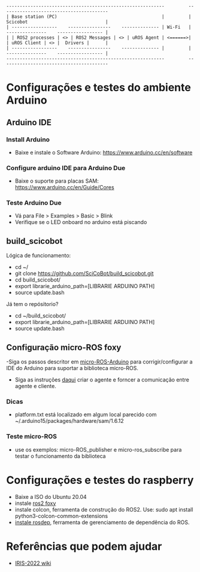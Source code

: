 ```
-----------------------------------------------------------         ----------------------------------------
| Base station (PC)                                       |         | Scicobot                             |
| -----------------    ----------------    -------------- | Wi-Fi   | ---------------    ----------------- |
| | ROS2 processes | <> | ROS2 Messages | <> | uROS Agent | <======>| | uROS Client | <> |  Drivers |      |
| -----------------    ----------------    -------------- |         | ---------------    ----------------- |
-----------------------------------------------------------         ----------------------------------------
```

# Configurações e testes do ambiente Arduino
## Arduino IDE
### Install Arduino
- Baixe e instale o Software Arduino: https://www.arduino.cc/en/software

###  Configure arduino IDE para Arduino Due
- Baixe o suporte para placas SAM: https://www.arduino.cc/en/Guide/Cores

###  Teste Arduino Due
- Vá para File > Examples > Basic > Blink
- Verifique se o LED onboard no arduino está piscando

## build_scicobot

Lógica de funcionamento:
- cd ~/
- git clone https://github.com/SciCoBot/build_scicobot.git
- cd build_scicobot/
- export librarie_arduino_path=[LIBRARIE ARDUINO PATH]
- source update.bash

Já tem o repósitorio?
- cd ~/build_scicobot/
- export librarie_arduino_path=[LIBRARIE ARDUINO PATH]
- source update.bash

## Configuração micro-ROS foxy
-Siga os passos descritor em [micro-ROS-Arduino](https://github.com/micro-ROS/micro_ros_arduino/tree/foxy) para corrigir/configurar a IDE do Arduino para suportar a biblioteca micro-ROS.
- Siga as instruções [daqui](https://micro.ros.org/docs/tutorials/core/teensy_with_arduino/) criar o agente e forncer a comunicação entre agente e cliente.

### Dicas
- platform.txt está localizado em algum local parecido com ~/.arduino15/packages/hardware/sam/1.6.12

### Teste micro-ROS
- use os exemplos: micro-ROS_publisher e micro-ros_subscribe para testar o funcionamento da biblioteca

# Configurações e testes do raspberry
- Baixe a ISO do Ubuntu 20.04
- instale [ros2 foxy](https://docs.ros.org/en/foxy/Installation/Ubuntu-Install-Debians.html)
- instale colcon, ferramenta de construção do ROS2. Use: sudo apt install python3-colcon-common-extensions
- [instale rosdep](https://docs.ros.org/en/foxy/Installation/Ubuntu-Install-Binary.html#installing-and-initializing-rosdep), ferramenta de gerenciamento de dependência do ROS.

# Referências que podem ajudar
- [IRIS-2022 wiki](https://github.com/IllinoisRoboticsInSpace/IRIS-2022/wiki#welcome-to-the-iris-2022-wiki)
